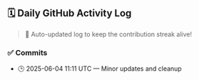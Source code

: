 ## 🗓️ Daily GitHub Activity Log

> 🤖 Auto-updated log to keep the contribution streak alive!

### ✅ Commits

- 🕒 2025-06-04 11:11 UTC — Minor updates and cleanup

